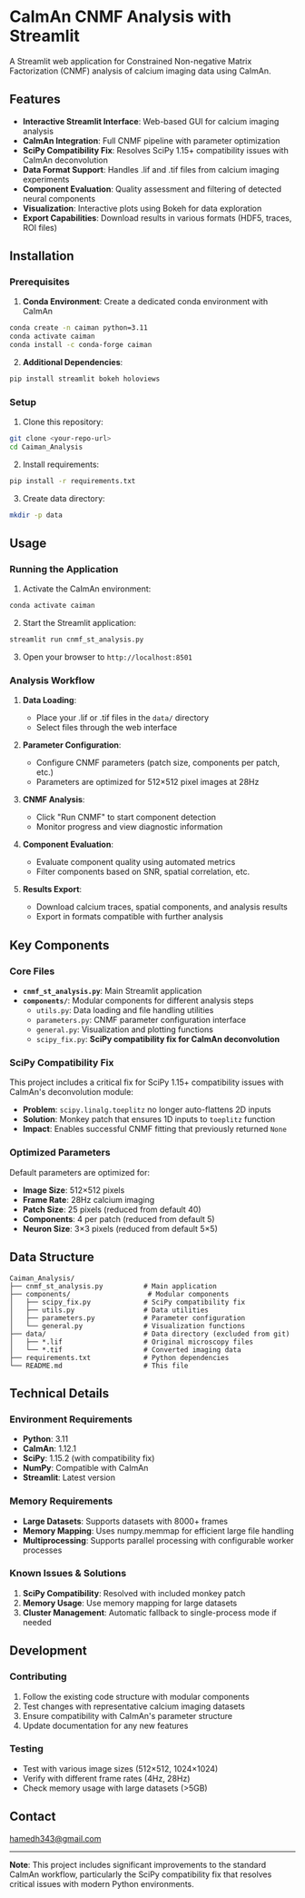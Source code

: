 # CaImAn CNMF Analysis with Streamlit

A Streamlit web application for Constrained Non-negative Matrix Factorization (CNMF) analysis of calcium imaging data using CaImAn.

## Features

- **Interactive Streamlit Interface**: Web-based GUI for calcium imaging analysis
- **CaImAn Integration**: Full CNMF pipeline with parameter optimization
- **SciPy Compatibility Fix**: Resolves SciPy 1.15+ compatibility issues with CaImAn deconvolution
- **Data Format Support**: Handles .lif and .tif files from calcium imaging experiments
- **Component Evaluation**: Quality assessment and filtering of detected neural components
- **Visualization**: Interactive plots using Bokeh for data exploration
- **Export Capabilities**: Download results in various formats (HDF5, traces, ROI files)

## Installation

### Prerequisites

1. **Conda Environment**: Create a dedicated conda environment with CaImAn
```bash
conda create -n caiman python=3.11
conda activate caiman
conda install -c conda-forge caiman
```

2. **Additional Dependencies**:
```bash
pip install streamlit bokeh holoviews
```

### Setup

1. Clone this repository:
```bash
git clone <your-repo-url>
cd Caiman_Analysis
```

2. Install requirements:
```bash
pip install -r requirements.txt
```

3. Create data directory:
```bash
mkdir -p data
```

## Usage

### Running the Application

1. Activate the CaImAn environment:
```bash
conda activate caiman
```

2. Start the Streamlit application:
```bash
streamlit run cnmf_st_analysis.py
```

3. Open your browser to `http://localhost:8501`

### Analysis Workflow

1. **Data Loading**: 
   - Place your .lif or .tif files in the `data/` directory
   - Select files through the web interface

2. **Parameter Configuration**:
   - Configure CNMF parameters (patch size, components per patch, etc.)
   - Parameters are optimized for 512×512 pixel images at 28Hz

3. **CNMF Analysis**:
   - Click "Run CNMF" to start component detection
   - Monitor progress and view diagnostic information

4. **Component Evaluation**:
   - Evaluate component quality using automated metrics
   - Filter components based on SNR, spatial correlation, etc.

5. **Results Export**:
   - Download calcium traces, spatial components, and analysis results
   - Export in formats compatible with further analysis

## Key Components

### Core Files

- **`cnmf_st_analysis.py`**: Main Streamlit application
- **`components/`**: Modular components for different analysis steps
  - `utils.py`: Data loading and file handling utilities
  - `parameters.py`: CNMF parameter configuration interface
  - `general.py`: Visualization and plotting functions
  - `scipy_fix.py`: **SciPy compatibility fix for CaImAn deconvolution**

### SciPy Compatibility Fix

This project includes a critical fix for SciPy 1.15+ compatibility issues with CaImAn's deconvolution module:

- **Problem**: `scipy.linalg.toeplitz` no longer auto-flattens 2D inputs
- **Solution**: Monkey patch that ensures 1D inputs to `toeplitz` function
- **Impact**: Enables successful CNMF fitting that previously returned `None`

### Optimized Parameters

Default parameters are optimized for:
- **Image Size**: 512×512 pixels
- **Frame Rate**: 28Hz calcium imaging
- **Patch Size**: 25 pixels (reduced from default 40)
- **Components**: 4 per patch (reduced from default 5)
- **Neuron Size**: 3×3 pixels (reduced from default 5×5)

## Data Structure

```
Caiman_Analysis/
├── cnmf_st_analysis.py          # Main application
├── components/                   # Modular components
│   ├── scipy_fix.py             # SciPy compatibility fix
│   ├── utils.py                 # Data utilities
│   ├── parameters.py            # Parameter configuration
│   └── general.py               # Visualization functions
├── data/                        # Data directory (excluded from git)
│   ├── *.lif                    # Original microscopy files
│   └── *.tif                    # Converted imaging data
├── requirements.txt             # Python dependencies
└── README.md                    # This file
```

## Technical Details

### Environment Requirements

- **Python**: 3.11
- **CaImAn**: 1.12.1
- **SciPy**: 1.15.2 (with compatibility fix)
- **NumPy**: Compatible with CaImAn
- **Streamlit**: Latest version

### Memory Requirements

- **Large Datasets**: Supports datasets with 8000+ frames
- **Memory Mapping**: Uses numpy.memmap for efficient large file handling
- **Multiprocessing**: Supports parallel processing with configurable worker processes

### Known Issues & Solutions

1. **SciPy Compatibility**: Resolved with included monkey patch
2. **Memory Usage**: Use memory mapping for large datasets
3. **Cluster Management**: Automatic fallback to single-process mode if needed

## Development

### Contributing

1. Follow the existing code structure with modular components
2. Test changes with representative calcium imaging datasets
3. Ensure compatibility with CaImAn's parameter structure
4. Update documentation for any new features

### Testing

- Test with various image sizes (512×512, 1024×1024)
- Verify with different frame rates (4Hz, 28Hz)
- Check memory usage with large datasets (>5GB)


## Contact

hamedh343@gmail.com

---

**Note**: This project includes significant improvements to the standard CaImAn workflow, particularly the SciPy compatibility fix that resolves critical issues with modern Python environments.
